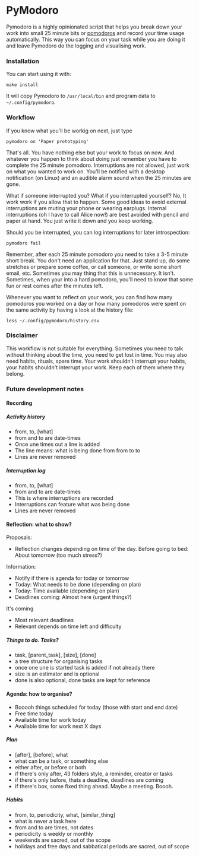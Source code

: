 PyModoro
========

Pymodoro is a highly opinionated script that helps you break down your work into small 25 minute bits or [pomodoros](http://pomodorotechnique.com/) and record your time usage automatically. This way you can focus on your task while you are doing it and leave Pymodoro do the logging and visualising work.


### Installation

You can start using it with:

    make install

It will copy Pymodoro to `/usr/local/bin` and program data to `~/.config/pymodoro`. 


### Workflow

If you know what you'll be workig on next, just type

    pymodoro on 'Paper prototyping'

That's all. You have nothing else but your work to focus on now. And whatever you happen to think about doing just remember you have to complete the 25 minute pomodoro. Interruptions are not allowed, just work on what you wanted to work on. You'll be notified with a desktop notification (on Linux) and an audible alarm sound when the 25 minutes are gone.

What if someone interrupted you? What if you interrupted yourself? No, It work work if you allow that to happen. Some good ideas to avoid external interruptions are muting your phone or wearing earplugs. Internal interruptions (oh I have to call Alice now!) are best avoided with pencil and paper at hand. You just write it down and you keep working.

Should you be interrupted, you can log interruptions for later introspection:

    pymodoro fail

Remember, after each 25 minute pomodoro you need to take a 3-5 minute short break. You don't need an application for that. Just stand up, do some stretches or prepare some coffee, or call someone, or write some short email, etc. Sometimes you may thing that this is unnecessary. It isn't. Sometimes, when your into a hard pomodoro, you'll need to know that some fun or rest comes after the minutes left.

Whenever you want to reflect on your work, you can find how many pomodoros you worked on a day or how many pomodoros were spent on the same activity by having a look at the history file:

    less ~/.config/pymodoro/history.csv


### Disclaimer

This workflow is not suitable for everything. Sometimes you need to talk without thinking about the time, you need to get lost in time. You may also need habits, rituals, spare time. Your work shouldn't interrupt your habits, your habits shouldn't interrupt your work. Keep each of them where they belong.


### Future development notes

#### Recording

##### Activity history

* from, to, [what]
* from and to are date-times
* Once une times out a line is added
* The line means: what is being done from from to to
* Lines are never removed

##### Interruption log

* from, to, [what]
* from and to are date-times
* This is where interruptions are recorded
* Interruptions can feature what was being done
* Lines are never removed


#### Reflection: what to show?

Proposals:
* Reflection changes depending on time of the day. Before going to bed: About tomorrow (too much stress?)

Information:
* Notify if there is agenda for today or tomorrow
* Today: What needs to be done (depending on plan)
* Today: Time available (depending on plan)
* Deadlines coming: Almost here (urgent things?)

It's coming
* Most relevant deadlines
* Relevant depends on time left and difficulty

##### Things to do. Tasks?

* task, [parent_task], [size], [done]
* a tree structure for organising tasks
* once one une is started task is added if not already there
* size is an estimator and is optional
* done is also optional, done tasks are kept for reference


#### Agenda: how to organise?

* Booooh things scheduled for today (those with start and end date)
* Free time today
* Available time for work today
* Available time for work next X days

##### Plan

* [after], [before], what
* what can be a task, or something else
* either after, or before or both
* if there's only after, 43 folders style, a reminder, creator or tasks
* if there's only before, thats a deadline, deadlines are coming
* if there's box, some fixed thing ahead. Maybe a meeting. Boooh.

##### Habits

* from, to, periodicity, what, [similar_thing]
* what is never a task here
* from and to are times, not dates
* periodicity is weekly or monthly
* weekends are sacred, out of the scope
* holidays and free days and sabbatical periods are sacred, out of scope
